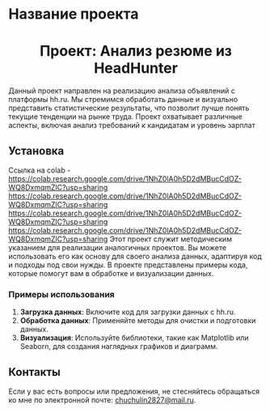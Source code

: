 # Название проекта
# <center> Проект: Анализ резюме из HeadHunter
Данный проект направлен на реализацию анализа объявлений с платформы hh.ru. Мы стремимся обработать данные и визуально представить статистические результаты, что позволит лучше понять текущие тенденции на рынке труда. Проект охватывает различные аспекты, включая анализ требований к кандидатам и уровень зарплат

## Установка
 Ссылка на colab - https://colab.research.google.com/drive/1NhZ0lA0h5D2dMBucCdOZ-WQ8DxmqmZlC?usp=sharing
                   https://colab.research.google.com/drive/1NhZ0lA0h5D2dMBucCdOZ-WQ8DxmqmZlC?usp=sharing
                   https://colab.research.google.com/drive/1NhZ0lA0h5D2dMBucCdOZ-WQ8DxmqmZlC?usp=sharing
						 https://colab.research.google.com/drive/1NhZ0lA0h5D2dMBucCdOZ-WQ8DxmqmZlC?usp=sharing
Этот проект служит методическим указанием для реализации аналогичных проектов. Вы можете использовать его как основу для своего анализа данных, адаптируя код и подходы под свои нужды. В проекте представлены примеры кода, которые помогут вам в обработке и визуализации данных.

### Примеры использования

1. **Загрузка данных**: Включите код для загрузки данных с hh.ru.
2. **Обработка данных**: Применяйте методы для очистки и подготовки данных.
3. **Визуализация**: Используйте библиотеки, такие как Matplotlib или Seaborn, для создания наглядных графиков и диаграмм.

## Контакты

Если у вас есть вопросы или предложения, не стесняйтесь обращаться ко мне по электронной почте: [chuchulin2827@mail.ru](mailto:chuchulin2827@mail.ru).



